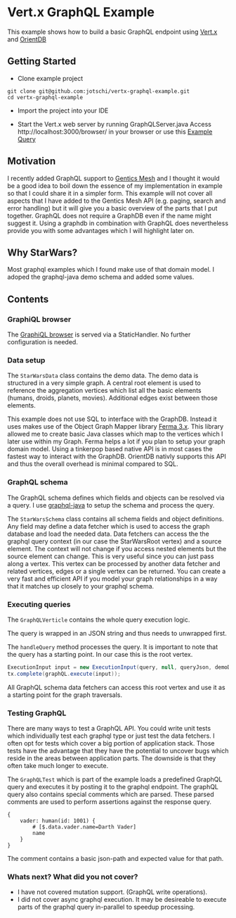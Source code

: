 # Vert.x GraphQL Example

This example shows how to build a basic GraphQL endpoint using [Vert.x](http://vertx.io/) and [OrientDB](http://orientdb.com/orientdb/)

## Getting Started

* Clone example project
```
git clone git@github.com:jotschi/vertx-graphql-example.git
cd vertx-graphql-example
```

* Import the project into your IDE 

* Start the Vert.x web server by running GraphQLServer.java
Access http://localhost:3000/browser/ in your browser or use this 
[Example Query](http://localhost:3000/browser/?query=%7B%0A%20%20movies%20%7B%0A%20%20%20%20title%0A%20%20%7D%0A%20%20hero%20%7B%0A%20%20%20%20name%0A%20%20%20%20friends%20%7B%0A%20%20%20%20%20%20name%0A%20%20%20%20%20%20friends%20%7B%0A%20%20%20%20%20%20%20%20name%0A%20%20%20%20%20%20%7D%0A%20%20%20%20%7D%0A%20%20%7D%0A%7D%0A)

## Motivation

I recently added GraphQL support to [Gentics Mesh](https://getmesh.io) and I thought it would be a good idea to boil down the essence of my implementation in example so that I could share it in a simpler form.
This example will not cover all aspects that I have added to the Gentics Mesh API (e.g. paging, search and error handling) but it will give you a basic overview of the parts that I put together.
GraphQL does not require a GraphDB even if the name might suggest it. Using a graphdb in combination with GraphQL does nevertheless provide you with some advantages which I will highlight later on.

## Why StarWars?

Most graphql examples which I found make use of that domain model. I adoped the graphql-java demo schema and added some values.

## Contents

### GraphiQL browser

The [GraphiQL browser](https://github.com/graphql/graphiql) is served via a StaticHandler. No further configuration is needed.

### Data setup

The `StarWarsData` class contains the demo data. The demo data is structured in a very simple graph. A central root element is used to reference the aggregation vertices which list all the basic elements (humans, droids, planets, movies).
Additional edges exist between those elements.

This example does not use SQL to interface with the GraphDB. Instead it uses makes use of the Object Graph Mapper library [Ferma 3.x](https://github.com/Syncleus/Ferma). This library allowed me to create basic Java classes which map to the vertices which I later use within my Graph. 
Ferma helps a lot if you plan to setup your graph domain model. 
Using a tinkerpop based native API is in most cases the fastest way to interact with the GraphDB. OrientDB nativly supports this API and thus the overall overhead is minimal compared to SQL.

### GraphQL schema

The GraphQL schema defines which fields and objects can be resolved via a query.
I use [graphql-java](https://github.com/graphql-java/graphql-java) to setup the schema and process the query.

The `StarWarsSchema` class contains all schema fields and object definitions.
Any field may define a data fetcher which is used to access the graph database and load the needed data. Data fetchers can access the the graphql query context (in our case the StarWarsRoot vertex) and a source element. The context will not change if you access nested elements but the source element can change. This is very useful since you can just pass along a vertex. This vertex can be processed by another data fetcher and related vertices, edges or a single vertex can be returned. You can create a very fast and efficient API if you model your graph relationships in a way that it matches up closely to your graphql schema.

### Executing queries

The `GraphQLVerticle` contains the whole query execution logic.

The query is wrapped in an JSON string and thus needs to unwrapped first.

The `handleQuery` method processes the query. It is important to note that the query 
has a starting point. In our case this is the root vertex.

```java
ExecutionInput input = new ExecutionInput(query, null, queryJson, demoData.getRoot(), extractVariables(queryJson));
tx.complete(graphQL.execute(input));
```

All GraphQL schema data fetchers can access this root vertex and use it as a starting point for the graph traversals.

### Testing GraphQL

There are many ways to test a GraphQL API. You could write unit tests which individually test each graphql type or just test the data fetchers.
I often opt for tests which cover a big portion of application stack. Those tests have the advantage that they have the potential to uncover bugs which reside in the areas between application parts. The downside is that they often take much longer to execute.

The `GraphQLTest` which is part of the example loads a predefined GraphQL query and executes it by posting it to the graphql endpoint. The graphQL query also contains special comments which are parsed. These parsed comments are used to perform assertions against the response query.

```
{
    vader: human(id: 1001) {
		# [$.data.vader.name=Darth Vader]
		name
    }
}

```

The comment contains a basic json-path and expected value for that path.

### Whats next? What did you not cover?

* I have not covered mutation support. (GraphQL write operations). 
* I did not cover async graphql execution. It may be desireable to execute parts of the graphql query in-parallel to speedup processing.
 

